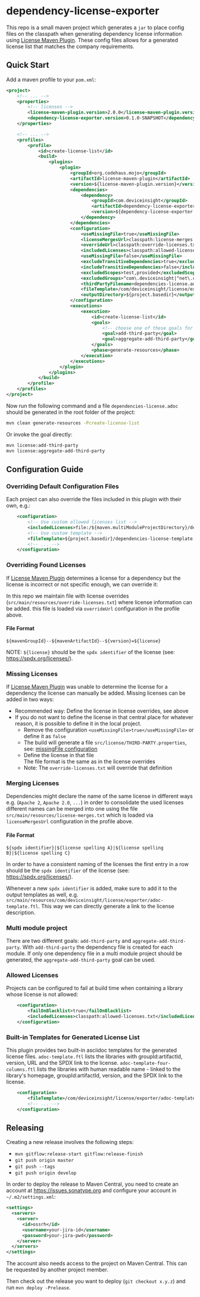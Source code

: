 # dependency-license-exporter

This repo is a small maven project which generates a `jar` to place config files on the classpath
when generating dependency license information using [License Maven Plugin](https://www.mojohaus.org/license-maven-plugin/).
These config files allows for a generated license list that matches the company requirements.

## Quick Start

Add a maven profile to your `pom.xml`:

```xml
<project>
    <!-- ... -->
    <properties>
        <!-- licenses -->
        <license-maven-plugin.version>2.0.0</license-maven-plugin.version>
        <dependency-license-exporter.version>0.1.0-SNAPSHOT</dependency-license-exporter.version>
    </properties>

    <!-- ... -->
    <profiles>
        <profile>
            <id>create-license-list</id>
            <build>
                <plugins>
                    <plugin>
                        <groupId>org.codehaus.mojo</groupId>
                        <artifactId>license-maven-plugin</artifactId>
                        <version>${license-maven-plugin.version}</version>
                        <dependencies>
                            <dependency>
                                <groupId>com.deviceinsight</groupId>
                                <artifactId>dependency-license-exporter</artifactId>
                                <version>${dependency-license-exporter.version}</version>
                            </dependency>
                        </dependencies>
                        <configuration>
                            <useMissingFile>true</useMissingFile>
                            <licenseMergesUrl>classpath:license-merges.txt</licenseMergesUrl>
                            <overrideUrl>classpath:override-licenses.txt</overrideUrl>
                            <includedLicenses>classpath:allowed-licenses-for-deviceinsight.txt</includedLicenses>
                            <useMissingFile>false</useMissingFile>
                            <excludeTransitiveDependencies>true</excludeTransitiveDependencies>
                            <includeTransitiveDependencies>false</includeTransitiveDependencies>
                            <excludedScopes>test,provided</excludedScopes>
                            <excludedGroups>^com\.deviceinsight|^net\.centersight</excludedGroups>
                            <thirdPartyFilename>dependencies-license.adoc</thirdPartyFilename>
                            <fileTemplate>/com/deviceinsight/license/exporter/adoc-template.ftl</fileTemplate>
                            <outputDirectory>${project.basedir}</outputDirectory>
                        </configuration>
                        <executions>
                            <execution>
                                <id>create-license-list</id>
                                <goals>
                                    <!-- choose one of these goals for your project -->
                                    <goal>add-third-party</goal>
                                    <goal>aggregate-add-third-party</goal>
                                </goals>
                                <phase>generate-resources</phase>
                            </execution>
                        </executions>
                    </plugin>
                </plugins>
            </build>
        </profile>
    </profiles>
</project>
```

Now run the following command and a file `dependencies-license.adoc` should be generated in the root folder of the project:
```bash
mvn clean generate-resources -Pcreate-license-list
```
Or invoke the goal directly:
```bash
mvn license:add-third-party
mvn license:aggregate-add-third-party
```

## Configuration Guide


### Overriding Default Configuration Files

Each project can also override the files included in this plugin with their own, e.g.:
```xml
    <configuration>
        <!-- Use custom allowed licenses list -->
        <includedLicenses>file:/${maven.multiModuleProjectDirectory}/dependencies-license-allowed.txt</includedLicenses>
        <!-- Use custom template -->
        <fileTemplate>${project.basedir}/dependencies-license-template.ftl</fileTemplate>
        <!-- ... -->
    </configuration>
```

### Overriding Found Licenses

If [License Maven Plugin](https://www.mojohaus.org/license-maven-plugin/) determines a license for a dependency but the
license is incorrect or not specific enough, we can override it:

In this repo we maintain file with license overrides (`src/main/resources/override-licenses.txt`) where license information can be added.
this file is loaded via `overrideUrl` configuration in the profile above.

#### File Format

```text
${mavenGroupId}--${mavenArtifactId}--${version}=${license}
```

NOTE: `${license}` should be the `spdx identifier` of the license (see: https://spdx.org/licenses/).

### Missing Licenses

If [License Maven Plugin](https://www.mojohaus.org/license-maven-plugin/) was unable to determine the license for a dependency
the license can manually be added. Missing licenses can be added in two ways:

- Recommended way: Define the license in license overrides, see above
- If you do not want to define the license in that central place for whatever reason, it is possible to define
  it in the local project.
  * Remove the configuration `<useMissingFile>true</useMissingFile>` or define it as `false`
  * The build will generate a file `src/license/THIRD-PARTY.properties`, see: [missingFile configuration](https://www.mojohaus.org/license-maven-plugin/add-third-party-mojo.html#missingFile)
  * Define the license in that file \
   The file format is the same as in the license overrides
  * Note: The `override-licenses.txt` will override that definition


### Merging Licenses

Dependencies might declare the name of the same license in different ways e.g. (`Apache 2`, `Apache 2.0`, `...`) in order
to consolidate the used licenses different names can be merged into one using the file `src/main/resources/license-merges.txt`
which is loaded via `licenseMergesUrl` configuration in the profile above.

#### File Format

```text
${spdx identifier}|${license spelling A}|${license spelling B}|${license spelling C}
```

In order to have a consistent naming of the licenses the first entry in a row should be the `spdx identifier` of the
license (see: https://spdx.org/licenses/).

Whenever a new `spdx identifier` is added, make sure to add it to the output templates as well, e.g.
`src/main/resources/com/deviceinsight/license/exporter/adoc-template.ftl`.
This way we can directly generate a link to the license description.

### Multi module project

There are two different goals: `add-third-party` and `aggregate-add-third-party`.
With `add-third-party` the dependency file is created for each module.
If only one dependency file in a multi module project should be generated, the `aggregate-add-third-party` goal can be used.

### Allowed Licenses
Projects can be configured to fail at build time when containing a library whose license is not allowed:

```xml
    <configuration>
        <failOnBlacklist>true</failOnBlacklist>
        <includedLicenses>classpath:allowed-licenses.txt</includedLicenses>
    </configuration>
```

### Built-in Templates for Generated License List
This plugin provides two built-in asciidoc templates for the generated license files.
`adoc-template.ftl` lists the libraries with groupId:artifactId, version, URL and the SPDX link to the license.
`adoc-template-four-columns.ftl` lists the libraries with human readable name - linked to the library's homepage, 
groupId:artifactId, version,  and the SPDX link to the license.

```xml
    <configuration>
        <fileTemplate>/com/deviceinsight/license/exporter/adoc-template-four-columns.ftl</fileTemplate>
        <!-- ... -->
    </configuration>
```

## Releasing

Creating a new release involves the following steps:

* `mvn gitflow:release-start gitflow:release-finish`
* `git push origin master`
* `git push --tags`
* `git push origin develop`

In order to deploy the release to Maven Central, you need to create an account at https://issues.sonatype.org and
configure your account in `~/.m2/settings.xml`:

```xml
<settings>
  <servers>
    <server>
      <id>ossrh</id>
      <username>your-jira-id</username>
      <password>your-jira-pwd</password>
    </server>
  </servers>
</settings>
```

The account also needs access to the project on Maven Central. This can be requested by another project member.

Then check out the release you want to deploy (`git checkout x.y.z`) and run `mvn deploy -Prelease`.
